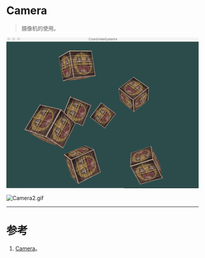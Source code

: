 # Camera

> 摄像机的使用。

![Camera1.gif](Camera1.gif)

![Camera2.gif](Camera2.gif)



---


# 参考
1. [Camera](https://learnopengl.com/Getting-started/Camera)。